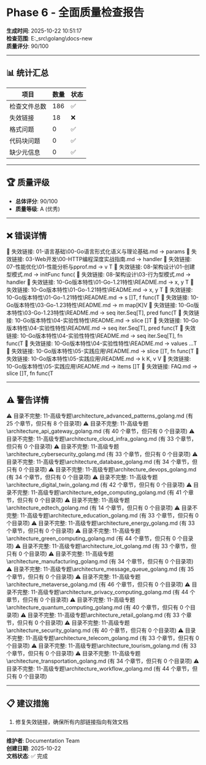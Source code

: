 ﻿# Phase 6 - 全面质量检查报告

**生成时间**: 2025-10-22 10:51:17  
**检查范围**: E:\_src\golang\docs-new  
**质量评分**: 90/100

---

## 📊 统计汇总

| 项目 | 数量 | 状态 |
|------|------|------|
| 检查文件总数 | 186 | ✅ |
| 失效链接 | 18 | ❌ |
| 格式问题 | 0 | ✅ |
| 代码块问题 | 0 | ✅ |
| 缺少元信息 | 0 | ✅ |

---

## 🏆 质量评级

- **总体评分**: 90/100
- **质量等级**: A (优秀)

---

## ❌ 错误详情

🔗 失效链接: 01-语言基础\00-Go语言形式化语义与理论基础.md -> params
🔗 失效链接: 03-Web开发\00-HTTP编程深度实战指南.md -> handler
🔗 失效链接: 07-性能优化\01-性能分析与pprof.md -> v T
🔗 失效链接: 08-架构设计\01-创建型模式.md -> initFunc func(
🔗 失效链接: 08-架构设计\03-行为型模式.md -> handler
🔗 失效链接: 10-Go版本特性\01-Go-1.21特性\README.md -> x, y T
🔗 失效链接: 10-Go版本特性\01-Go-1.21特性\README.md -> x, y T
🔗 失效链接: 10-Go版本特性\01-Go-1.21特性\README.md -> s []T, f func(T
🔗 失效链接: 10-Go版本特性\03-Go-1.23特性\README.md -> m map[K]V
🔗 失效链接: 10-Go版本特性\03-Go-1.23特性\README.md -> seq iter.Seq[T], pred func(T
🔗 失效链接: 10-Go版本特性\04-实验性特性\README.md -> slice []T
🔗 失效链接: 10-Go版本特性\04-实验性特性\README.md -> seq iter.Seq[T], pred func(T
🔗 失效链接: 10-Go版本特性\04-实验性特性\README.md -> seq iter.Seq[T], fn func(T
🔗 失效链接: 10-Go版本特性\04-实验性特性\README.md -> values ...T
🔗 失效链接: 10-Go版本特性\05-实践应用\README.md -> slice []T, fn func(T
🔗 失效链接: 10-Go版本特性\05-实践应用\README.md -> k K, v V
🔗 失效链接: 10-Go版本特性\05-实践应用\README.md -> items []T
🔗 失效链接: FAQ.md -> slice []T, fn func(T

---

## ⚠️ 警告详情

⚠️ 目录不完整: 11-高级专题\architecture_advanced_patterns_golang.md (有 25 个章节，但只有 8 个目录项)
⚠️ 目录不完整: 11-高级专题\architecture_api_gateway_golang.md (有 40 个章节，但只有 0 个目录项)
⚠️ 目录不完整: 11-高级专题\architecture_cloud_infra_golang.md (有 33 个章节，但只有 0 个目录项)
⚠️ 目录不完整: 11-高级专题\architecture_cybersecurity_golang.md (有 33 个章节，但只有 0 个目录项)
⚠️ 目录不完整: 11-高级专题\architecture_database_golang.md (有 34 个章节，但只有 0 个目录项)
⚠️ 目录不完整: 11-高级专题\architecture_devops_golang.md (有 34 个章节，但只有 0 个目录项)
⚠️ 目录不完整: 11-高级专题\architecture_digital_twin_golang.md (有 42 个章节，但只有 0 个目录项)
⚠️ 目录不完整: 11-高级专题\architecture_edge_computing_golang.md (有 41 个章节，但只有 0 个目录项)
⚠️ 目录不完整: 11-高级专题\architecture_edtech_golang.md (有 14 个章节，但只有 0 个目录项)
⚠️ 目录不完整: 11-高级专题\architecture_education_golang.md (有 33 个章节，但只有 0 个目录项)
⚠️ 目录不完整: 11-高级专题\architecture_energy_golang.md (有 33 个章节，但只有 0 个目录项)
⚠️ 目录不完整: 11-高级专题\architecture_green_computing_golang.md (有 44 个章节，但只有 0 个目录项)
⚠️ 目录不完整: 11-高级专题\architecture_iot_golang.md (有 33 个章节，但只有 0 个目录项)
⚠️ 目录不完整: 11-高级专题\architecture_manufacturing_golang.md (有 34 个章节，但只有 0 个目录项)
⚠️ 目录不完整: 11-高级专题\architecture_message_queue_golang.md (有 35 个章节，但只有 0 个目录项)
⚠️ 目录不完整: 11-高级专题\architecture_metaverse_golang.md (有 46 个章节，但只有 0 个目录项)
⚠️ 目录不完整: 11-高级专题\architecture_privacy_computing_golang.md (有 44 个章节，但只有 0 个目录项)
⚠️ 目录不完整: 11-高级专题\architecture_quantum_computing_golang.md (有 40 个章节，但只有 0 个目录项)
⚠️ 目录不完整: 11-高级专题\architecture_retail_golang.md (有 33 个章节，但只有 0 个目录项)
⚠️ 目录不完整: 11-高级专题\architecture_security_golang.md (有 40 个章节，但只有 0 个目录项)
⚠️ 目录不完整: 11-高级专题\architecture_telecom_golang.md (有 33 个章节，但只有 0 个目录项)
⚠️ 目录不完整: 11-高级专题\architecture_tourism_golang.md (有 33 个章节，但只有 0 个目录项)
⚠️ 目录不完整: 11-高级专题\architecture_transportation_golang.md (有 34 个章节，但只有 0 个目录项)
⚠️ 目录不完整: 11-高级专题\architecture_workflow_golang.md (有 44 个章节，但只有 0 个目录项)

---

## 📋 建议措施

1. 修复失效链接，确保所有内部链接指向有效文档

---

**维护者**: Documentation Team  
**创建日期**: 2025-10-22  
**文档状态**: ✅ 完成
